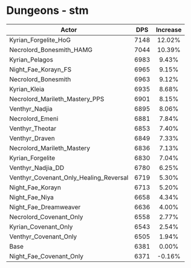 # Dungeons - stm
| Actor | DPS | Increase |
|---|:---:|:---:|
|Kyrian_Forgelite_HoG|7148|12.02%|
|Necrolord_Bonesmith_HAMG|7044|10.39%|
|Kyrian_Pelagos|6983|9.43%|
|Night_Fae_Korayn_FS|6965|9.15%|
|Necrolord_Bonesmith|6963|9.12%|
|Kyrian_Kleia|6935|8.68%|
|Necrolord_Marileth_Mastery_PPS|6901|8.15%|
|Venthyr_Nadjia|6895|8.06%|
|Necrolord_Emeni|6881|7.84%|
|Venthyr_Theotar|6853|7.40%|
|Venthyr_Draven|6849|7.33%|
|Necrolord_Marileth_Mastery|6836|7.13%|
|Kyrian_Forgelite|6830|7.04%|
|Venthyr_Nadjia_DD|6780|6.25%|
|Venthyr_Covenant_Only_Healing_Reversal|6719|5.30%|
|Night_Fae_Korayn|6713|5.20%|
|Night_Fae_Niya|6658|4.34%|
|Night_Fae_Dreamweaver|6636|4.00%|
|Necrolord_Covenant_Only|6558|2.77%|
|Kyrian_Covenant_Only|6543|2.54%|
|Venthyr_Covenant_Only|6505|1.94%|
|Base|6381|0.00%|
|Night_Fae_Covenant_Only|6371|-0.16%|
